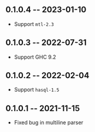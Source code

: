 ## 0.1.0.4 -- 2023-01-10

* Support `mtl-2.3`

## 0.1.0.3 -- 2022-07-31

* Support GHC 9.2

## 0.1.0.2 -- 2022-02-04

* Support `hasql-1.5`

## 0.1.0.1 -- 2021-11-15

* Fixed bug in multiline parser
